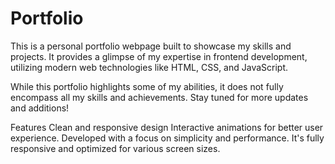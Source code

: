 # Portfolio
This is a personal portfolio webpage built to showcase my skills and projects. It provides a glimpse of my expertise in frontend development, utilizing modern web technologies like HTML, CSS, and JavaScript.

While this portfolio highlights some of my abilities, it does not fully encompass all my skills and achievements. Stay tuned for more updates and additions!

Features
Clean and responsive design
Interactive animations for better user experience.
Developed with a focus on simplicity and performance.
It's fully responsive and optimized for various screen sizes.

